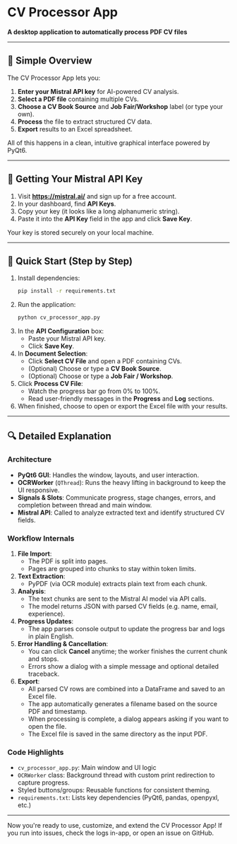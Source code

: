 # CV Processor App

**A desktop application to automatically process PDF CV files**

---

## 📝 Simple Overview

The CV Processor App lets you:

1. **Enter your Mistral API key** for AI-powered CV analysis.
2. **Select a PDF file** containing multiple CVs.
3. **Choose a CV Book Source** and **Job Fair/Workshop** label (or type your own).
4. **Process** the file to extract structured CV data.
5. **Export** results to an Excel spreadsheet.

All of this happens in a clean, intuitive graphical interface powered by PyQt6.

---

## 🔑 Getting Your Mistral API Key

1. Visit **https://mistral.ai/** and sign up for a free account.
2. In your dashboard, find **API Keys**.
3. Copy your key (it looks like a long alphanumeric string).
4. Paste it into the **API Key** field in the app and click **Save Key**.

Your key is stored securely on your local machine.

---

## 🚀 Quick Start (Step by Step)

1. Install dependencies:
   ```bash
   pip install -r requirements.txt
   ```
2. Run the application:
   ```bash
   python cv_processor_app.py
   ```
3. In the **API Configuration** box:
   - Paste your Mistral API key.
   - Click **Save Key**.
4. In **Document Selection**:
   - Click **Select CV File** and open a PDF containing CVs.
   - (Optional) Choose or type a **CV Book Source**.
   - (Optional) Choose or type a **Job Fair / Workshop**.
5. Click **Process CV File**:
   - Watch the progress bar go from 0% to 100%.
   - Read user-friendly messages in the **Progress** and **Log** sections.
6. When finished, choose to open or export the Excel file with your results.

---

## 🔍 Detailed Explanation

### Architecture
- **PyQt6 GUI**: Handles the window, layouts, and user interaction.
- **OCRWorker** (`QThread`): Runs the heavy lifting in background to keep the UI responsive.
- **Signals & Slots**: Communicate progress, stage changes, errors, and completion between thread and main window.
- **Mistral API**: Called to analyze extracted text and identify structured CV fields.

### Workflow Internals
1. **File Import**:
   - The PDF is split into pages.
   - Pages are grouped into chunks to stay within token limits.
2. **Text Extraction**:
   - PyPDF (via OCR module) extracts plain text from each chunk.
3. **Analysis**:
   - The text chunks are sent to the Mistral AI model via API calls.
   - The model returns JSON with parsed CV fields (e.g. name, email, experience).
4. **Progress Updates**:
   - The app parses console output to update the progress bar and logs in plain English.
5. **Error Handling & Cancellation**:
   - You can click **Cancel** anytime; the worker finishes the current chunk and stops.
   - Errors show a dialog with a simple message and optional detailed traceback.
6. **Export**:
   - All parsed CV rows are combined into a DataFrame and saved to an Excel file.
   - The app automatically generates a filename based on the source PDF and timestamp.
   - When processing is complete, a dialog appears asking if you want to open the file.
   - The Excel file is saved in the same directory as the input PDF.

### Code Highlights
- `cv_processor_app.py`: Main window and UI logic
- `OCRWorker` class: Background thread with custom print redirection to capture progress.
- Styled buttons/groups: Reusable functions for consistent theming.
- `requirements.txt`: Lists key dependencies (PyQt6, pandas, openpyxl, etc.)

---

Now you're ready to use, customize, and extend the CV Processor App! If you run into issues, check the logs in-app, or open an issue on GitHub. 
